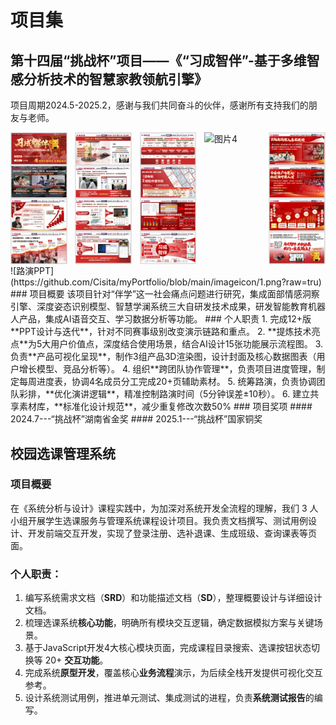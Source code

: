 # 项目集
## 第十四届“挑战杯”项目——《“习成智伴”-基于多维智感分析技术的智慧家教领航引擎》
项目周期2024.5-2025.2，感谢与我们共同奋斗的伙伴，感谢所有支持我们的朋友与老师。
<div style="display: flex; justify-content: space-between;">
  <img src="https://github.com/Cisita/myPortfolio/blob/main/imageicon/1.png" alt="图片1" style="width: 18%;" />
  <img src="https://github.com/Cisita/myPortfolio/blob/main/imageicon/2.png" alt="图片2" style="width: 18%;" />
  <img src="https://github.com/Cisita/myPortfolio/blob/main/imageicon/3.png" alt="图片3" style="width: 18%;" />
  <img src="https://github.com/Cisita/myPortfolio/blob/main/imageicon/14.png" alt="图片4" style="width: 18%;" />
  <img src="https://github.com/Cisita/myPortfolio/blob/main/imageicon/5.png" alt="图片5" style="width: 18%;" />
</div>
 ![路演PPT](https://github.com/Cisita/myPortfolio/blob/main/imageicon/1.png?raw=tru)
### 项目概要
该项目针对“伴学”这一社会痛点问题进行研究，集成面部情感洞察引擎、深度姿态识别模型、智慧学澜系统三大自研发技术成果，研发智能教育机器人产品，集成AI语音交互、学习数据分析等功能。
### 个人职责
1. 完成12+版**PPT设计与迭代**，针对不同赛事级别改变演示链路和重点。
2. **提炼技术亮点**为5大用户价值点，深度结合使用场景，结合AI设计15张功能展示流程图。
3. 负责**产品可视化呈现**，制作3组产品3D渲染图，设计封面及核心数据图表（用户增长模型、竞品分析等）。
4. 组织**跨团队协作管理**，负责项目进度管理，制定每周进度表，协调4名成员分工完成20+页辅助素材。
5. 统筹路演，负责协调团队彩排，**优化演讲逻辑**，精准控制路演时间（5分钟误差±10秒）。
6. 建立共享素材库，**标准化设计规范**，减少重复修改次数50%
### 项目奖项
#### 2024.7---“挑战杯”湖南省金奖
#### 2025.1---“挑战杯”国家铜奖

## 校园选课管理系统
### 项目概要
在《系统分析与设计》课程实践中，为加深对系统开发全流程的理解，我们 3 人小组开展学生选课服务与管理系统课程设计项目。我负责文档撰写、测试用例设计、开发前端交互开发，实现了登录注册、选补退课、生成班级、查询课表等页面。
### 个人职责：​
1. 编写系统需求文档（**SRD**）和功能描述文档（**SD**），整理概要设计与详细设计文档。
2. 梳理选课系统**核心功能**，明确所有模块交互逻辑，确定数据模拟方案与关键场景。
3. 基于JavaScript开发4大核心模块页面，完成课程目录搜索、选课按钮状态切换等 20+ **交互功能**。
4. 完成系统**原型开发**，覆盖核心**业务流程**演示，为后续全栈开发提供可视化交互参考。
5. 设计系统测试用例，推进单元测试、集成测试的进程，负责**系统测试报告**的编写。

